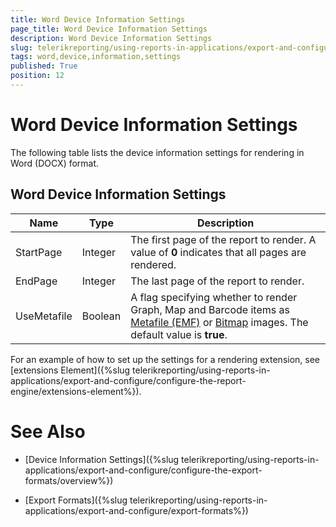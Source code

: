 ```yaml
---
title: Word Device Information Settings
page_title: Word Device Information Settings 
description: Word Device Information Settings
slug: telerikreporting/using-reports-in-applications/export-and-configure/configure-the-export-formats/word-device-information-settings
tags: word,device,information,settings
published: True
position: 12
---
```

<style>
table th:first-of-type {
    width: 15%;
}
table th:nth-of-type(2) {
    width: 15%;
}
table th:nth-of-type(3) {
    width: 70%;
}
</style>

# Word Device Information Settings

The following table lists the device information settings for rendering in Word (DOCX) format.

## Word Device Information Settings

|__Name__|__Type__|__Description__|
| ------ | ------ | ------ |
|StartPage|Integer|The first page of the report to render. A value of __0__ indicates that all pages are rendered.|
|EndPage|Integer|The last page of the report to render.|
|UseMetafile|Boolean|A flag specifying whether to render Graph, Map and Barcode items as [Metafile (EMF)](http://msdn.microsoft.com/en-us/library/windows/desktop/ms536391(v=vs.85).aspx) or [Bitmap](http://msdn.microsoft.com/en-us/library/windows/desktop/ms536393(v=vs.85).aspx) images. The default value is __true__.|

For an example of how to set up the settings for a rendering extension, see [extensions Element]({%slug telerikreporting/using-reports-in-applications/export-and-configure/configure-the-report-engine/extensions-element%}). 

# See Also

* [Device Information Settings]({%slug telerikreporting/using-reports-in-applications/export-and-configure/configure-the-export-formats/overview%})

* [Export Formats]({%slug telerikreporting/using-reports-in-applications/export-and-configure/export-formats%})
